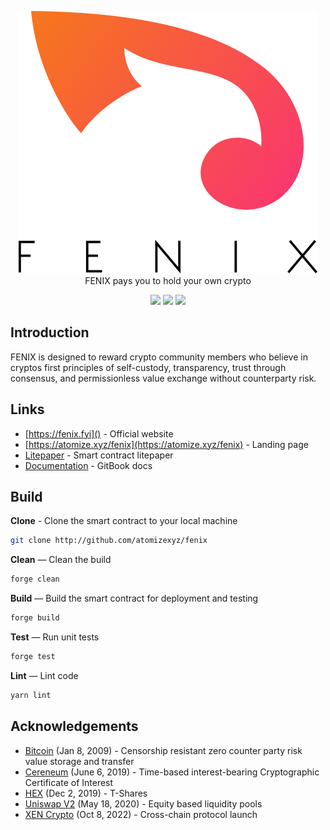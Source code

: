 <p align="center">
<picture>
  <source media="(prefers-color-scheme: dark)" srcset="./.github/img/fenix-dark.svg">
  <img alt="fenix" src="./.github/img/fenix-light.svg">
</picture>
<br>
FENIX pays you to hold your own crypto

</p>

<p align="center">
  <a href="https://github.com/atomizexyz/fenix/actions"><img src="https://img.shields.io/github/workflow/status/atomizexyz/fenix/CI?style=flat-square"/></a>
<a href="https://getfoundry.sh/"><img src="https://img.shields.io/badge/built%20with-Foundry-FFDB1C.svg?style=flat-square"/></a>
<a href="https://opensource.org/licenses/MIT"><img src=" https://img.shields.io/badge/license-MIT-blue.svg?style=flat-square"/></a>

</p>

## Introduction

FENIX is designed to reward crypto community members who believe in cryptos first principles of self-custody,
transparency, trust through consensus, and permissionless value exchange without counterparty risk.

## Links

- [https://fenix.fyi]() - Official website
- [https://atomize.xyz/fenix](https://atomize.xyz/fenix) - Landing page
- [Litepaper](https://github.com/atomizexyz/litepaper) - Smart contract litepaper
- [Documentation]() - GitBook docs

## Build

**Clone** - Clone the smart contract to your local machine

```sh
git clone http://github.com/atomizexyz/fenix
```

**Clean** — Clean the build

```sh
forge clean
```

**Build** — Build the smart contract for deployment and testing

```sh
forge build
```

**Test** — Run unit tests

```sh
forge test
```

**Lint** — Lint code

```sh
yarn lint
```

## Acknowledgements

- [Bitcoin](https://github.com/bitcoin/bitcoin) (Jan 8, 2009) - Censorship resistant zero counter party risk value
  storage and transfer
- [Cereneum](https://github.com/Cereneum/Cereneum) (June 6, 2019) - Time-based interest-bearing Cryptographic
  Certificate of Interest
- [HEX](https://github.com/BitcoinHEX/contract) (Dec 2, 2019) - T-Shares
- [Uniswap V2](https://github.com/Uniswap/v2-core) (May 18, 2020) - Equity based liquidity pools
- [XEN Crypto](https://github.com/FairCrypto/XEN-crypto) (Oct 8, 2022) - Cross-chain protocol launch
